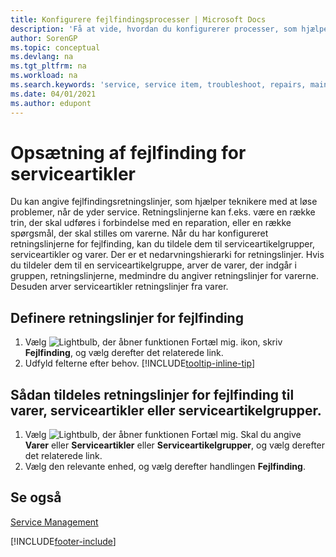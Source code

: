 ```yaml
---
title: Konfigurere fejlfindingsprocesser | Microsoft Docs
description: 'Få at vide, hvordan du konfigurerer processer, som hjælper servicerepræsentanter med at identificere og løse problemer med serviceartikler.'
author: SorenGP
ms.topic: conceptual
ms.devlang: na
ms.tgt_pltfrm: na
ms.workload: na
ms.search.keywords: 'service, service item, troubleshoot, repairs, maintenance'
ms.date: 04/01/2021
ms.author: edupont
---
```


# <a name="setting-up-troubleshooting-for-service-items"></a>Opsætning af fejlfinding for serviceartikler
Du kan angive fejlfindingsretningslinjer, som hjælper teknikere med at løse problemer, når de yder service. Retningslinjerne kan f.eks. være en række trin, der skal udføres i forbindelse med en reparation, eller en række spørgsmål, der skal stilles om varerne. Når du har konfigureret retningslinjerne for fejlfinding, kan du tildele dem til serviceartikelgrupper, serviceartikler og varer. Der er et nedarvningshierarki for retningslinjer. Hvis du tildeler dem til en serviceartikelgruppe, arver de varer, der indgår i gruppen, retningslinjerne, medmindre du angiver retningslinjer for varerne. Desuden arver serviceartikler retningslinjer fra varer.  

## <a name="to-set-up-troubleshooting-guidelines"></a>Definere retningslinjer for fejlfinding
1. Vælg ![Lightbulb, der åbner funktionen Fortæl mig.](media/ui-search/search_small.png "Fortæl mig, hvad du vil foretage dig") ikon, skriv **Fejlfinding**, og vælg derefter det relaterede link.  
2. Udfyld felterne efter behov. [!INCLUDE[tooltip-inline-tip](includes/tooltip-inline-tip_md.md)]  

## <a name="to-assign-troubleshooting-guidelines-to-items-service-items-or-service-item-groups"></a>Sådan tildeles retningslinjer for fejlfinding til varer, serviceartikler eller serviceartikelgrupper.
1. Vælg ![Lightbulb, der åbner funktionen Fortæl mig.](media/ui-search/search_small.png "Fortæl mig, hvad du vil foretage dig") Skal du angive **Varer** eller **Serviceartikler** eller **Serviceartikelgrupper**, og vælg derefter det relaterede link.  
2. Vælg den relevante enhed, og vælg derefter handlingen **Fejlfinding**.  

## <a name="see-also"></a>Se også
[Service Management](service-service.md)

[!INCLUDE[footer-include](includes/footer-banner.md)]
